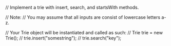 // Implement a trie with insert, search, and startsWith methods.

// Note:
// You may assume that all inputs are consist of lowercase letters a-z.

// Your Trie object will be instantiated and called as such:
// Trie trie = new Trie();
// trie.insert("somestring");
// trie.search("key");
